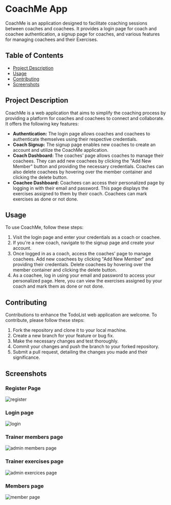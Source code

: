 # CoachMe App

CoachMe is an application designed to facilitate coaching sessions between coaches and coachees. It provides a login page for coach and coachee authentication, a signup page for coaches, and various features for managing coachees and their Exercises.

## Table of Contents
- [Project Description](#project-description)
- [Usage](#usage)
- [Contributing](#contributing)
- [Screenshots](#screenshots)

## Project Description
CoachMe is a web application that aims to simplify the coaching process by providing a platform for coaches and coachees to connect and collaborate. It offers the following key features:

- **Authentication:** The login page allows coaches and coachees to authenticate themselves using their respective credentials.
- **Coach Signup:** The signup page enables new coaches to create an account and utilize the CoachMe application.
- **Coach Dashboard:** The coaches' page allows coaches to manage their coachees. They can add new coachees by clicking the "Add New Member" button and providing the necessary credentials. Coaches can also delete coachees by hovering over the member container and clicking the delete button.
- **Coachee Dashboard:** Coachees can access their personalized page by logging in with their email and password. This page displays the exercises assigned to them by their coach. Coachees can mark exercises as done or not done.

## Usage
To use CoachMe, follow these steps:

1. Visit the login page and enter your credentials as a coach or coachee.
2. If you're a new coach, navigate to the signup page and create your account.
3. Once logged in as a coach, access the coaches' page to manage coachees. Add new coachees by clicking "Add New Member" and providing their credentials. Delete coachees by hovering over the member container and clicking the delete button.
4. As a coachee, log in using your email and password to access your personalized page. Here, you can view the exercises assigned by your coach and mark them as done or not done.


## Contributing
Contributions to enhance the TodoList web application are welcome. To contribute, please follow these steps:

1. Fork the repository and clone it to your local machine.
2. Create a new branch for your feature or bug fix.
3. Make the necessary changes and test thoroughly.
4. Commit your changes and push the branch to your forked repository.
5. Submit a pull request, detailing the changes you made and their significance.
## Screenshots 
### Register Page 
![register](https://github.com/Mohbouss/CoashMe/assets/72497217/19889c9a-12bc-4520-940f-edf738b066bf)
### Login page
![login](https://github.com/Mohbouss/CoashMe/assets/72497217/a907fbf6-1e38-4d29-8594-0b34222da8c0)
### Trainer members page 
![admin members page](https://github.com/Mohbouss/CoashMe/assets/72497217/fb59e722-9cd1-4a64-a49d-9408be9cfa4e)
### Trainer exercises page
![admin exercices page](https://github.com/Mohbouss/CoashMe/assets/72497217/2cc5549d-95db-4e79-84a4-48d09c7b7408)
### Members page
![member page](https://github.com/Mohbouss/CoashMe/assets/72497217/6f0969af-6f89-4273-a763-8f8624ad2243)



